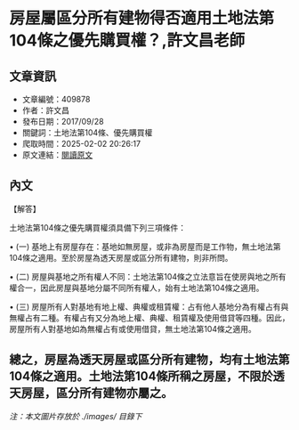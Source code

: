 # 房屋屬區分所有建物得否適用土地法第104條之優先購買權？,許文昌老師

## 文章資訊
- 文章編號：409878
- 作者：許文昌
- 發布日期：2017/09/28
- 關鍵詞：土地法第104條、優先購買權
- 爬取時間：2025-02-02 20:26:17
- 原文連結：[閱讀原文](https://real-estate.get.com.tw/Columns/detail.aspx?no=409878)

## 內文
【解答】

土地法第104條之優先購買權須具備下列三項條件：

• (一) 基地上有房屋存在：基地如無房屋，或非為房屋而是工作物，無土地法第104條之適用。至於房屋為透天房屋或區分所有建物，則非所問。

• (二) 房屋與基地之所有權人不同：土地法第104條之立法意旨在使房與地之所有權合一，因此房屋與基地分屬不同所有權人，始有土地法第104條之適用。

• (三) 房屋所有人對基地有地上權、典權或租賃權：占有他人基地分為有權占有與無權占有二種。有權占有又分為地上權、典權、租賃權及使用借貸等四種。因此，房屋所有人對基地如為無權占有或使用借貸，無土地法第104條之適用。

總之，房屋為透天房屋或區分所有建物，均有土地法第104條之適用。土地法第104條所稱之房屋，不限於透天房屋，區分所有建物亦屬之。
---
*注：本文圖片存放於 ./images/ 目錄下*

